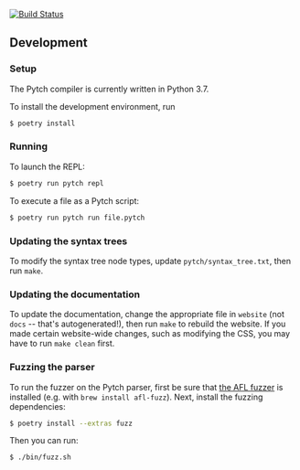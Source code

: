 [![Build Status](https://travis-ci.org/arxanas/pytch.svg?branch=master)](https://travis-ci.org/arxanas/pytch)

## Development

### Setup

The Pytch compiler is currently written in Python 3.7.

To install the development environment, run

```sh
$ poetry install
```

### Running

To launch the REPL:

```sh
$ poetry run pytch repl
```

To execute a file as a Pytch script:

```sh
$ poetry run pytch run file.pytch
```

### Updating the syntax trees

To modify the syntax tree node types, update `pytch/syntax_tree.txt`, then run
`make`.

### Updating the documentation

To update the documentation, change the appropriate file in `website` (not
`docs` -- that's autogenerated!), then run `make` to rebuild the website. If you
made certain website-wide changes, such as modifying the CSS, you may have to
run `make clean` first.

### Fuzzing the parser

To run the fuzzer on the Pytch parser, first be sure that [the AFL
fuzzer][afl-fuzz] is installed (e.g. with `brew install afl-fuzz`). Next,
install the fuzzing dependencies:

  [afl-fuzz]: http://lcamtuf.coredump.cx/afl/

```sh
$ poetry install --extras fuzz
```

Then you can run:

```sh
$ ./bin/fuzz.sh
```
